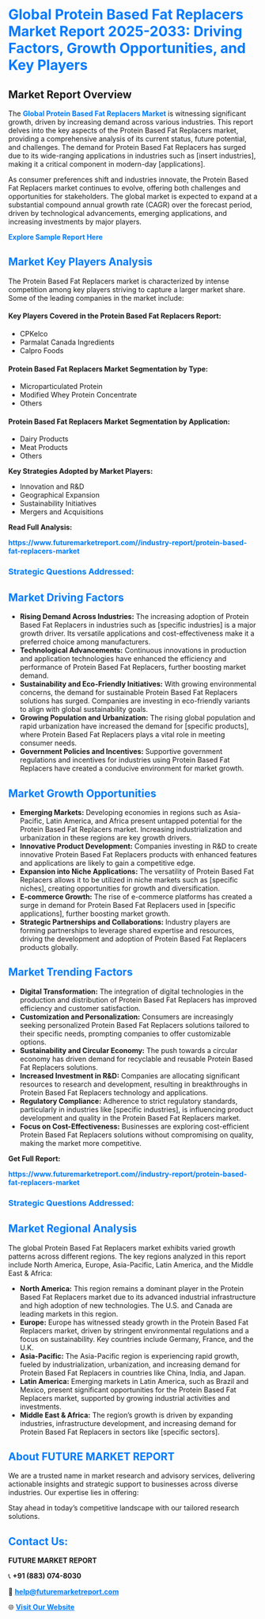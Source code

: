 <h1 style="color: #007BFF;">Global Protein Based Fat Replacers Market Report 2025-2033: Driving Factors, Growth Opportunities, and Key Players</h1>

<section id="overview">
<h2>Market Report Overview</h2>
<p>The <a href="https://www.futuremarketreport.com//industry-report/protein-based-fat-replacers-market" style="color: #007BFF; text-decoration: none;"><strong>Global Protein Based Fat Replacers Market</strong></a> is witnessing significant growth, driven by increasing demand across various industries. This report delves into the key aspects of the Protein Based Fat Replacers market, providing a comprehensive analysis of its current status, future potential, and challenges. The demand for Protein Based Fat Replacers has surged due to its wide-ranging applications in industries such as [insert industries], making it a critical component in modern-day [applications].</p>
<p>As consumer preferences shift and industries innovate, the Protein Based Fat Replacers market continues to evolve, offering both challenges and opportunities for stakeholders. The global market is expected to expand at a substantial compound annual growth rate (CAGR) over the forecast period, driven by technological advancements, emerging applications, and increasing investments by major players.</p>
</section>

<section id="overview">
<p><a href="https://www.futuremarketreport.com//request-sample/reportId=59543" style="color: #007BFF; text-decoration: none;"><strong>Explore Sample Report Here</strong></a></p>
</section>

<section id="key-players">
<h2 style="color: #007BFF;">Market Key Players Analysis</h2>
<p>The Protein Based Fat Replacers market is characterized by intense competition among key players striving to capture a larger market share. Some of the leading companies in the market include:</p>
<h4>Key Players Covered in the Protein Based Fat Replacers Report:</h4>
<ul><li>CPKelco</li><li>Parmalat Canada Ingredients</li><li>Calpro Foods</li></ul>
<h4>Protein Based Fat Replacers Market Segmentation by Type:</h4>
<ul><li>Microparticulated Protein</li><li>Modified Whey Protein Concentrate</li><li>Others</li></ul>

<h4>Protein Based Fat Replacers Market Segmentation by Application:</h4>
<ul><li>Dairy Products</li><li>Meat Products</li><li>Others</li></ul>
<p><strong>Key Strategies Adopted by Market Players:</strong></p>
<ul>
<li>Innovation and R&D</li>
<li>Geographical Expansion</li>
<li>Sustainability Initiatives</li>
<li>Mergers and Acquisitions</li>
</ul>
</section>

<section>
<p><strong>Read Full Analysis: </strong></p><a href="https://www.futuremarketreport.com//industry-report/protein-based-fat-replacers-market" style="color: #007BFF; text-decoration: none;"><strong>https://www.futuremarketreport.com//industry-report/protein-based-fat-replacers-market</strong></a>
<h3 style="color: #007BFF;">Strategic Questions Addressed:</h3>
</section>

<section id="driving-factors">
<h2 style="color: #007BFF;">Market Driving Factors</h2>
<ul>
<li><strong>Rising Demand Across Industries:</strong> The increasing adoption of Protein Based Fat Replacers in industries such as [specific industries] is a major growth driver. Its versatile applications and cost-effectiveness make it a preferred choice among manufacturers.</li>
<li><strong>Technological Advancements:</strong> Continuous innovations in production and application technologies have enhanced the efficiency and performance of Protein Based Fat Replacers, further boosting market demand.</li>
<li><strong>Sustainability and Eco-Friendly Initiatives:</strong> With growing environmental concerns, the demand for sustainable Protein Based Fat Replacers solutions has surged. Companies are investing in eco-friendly variants to align with global sustainability goals.</li>
<li><strong>Growing Population and Urbanization:</strong> The rising global population and rapid urbanization have increased the demand for [specific products], where Protein Based Fat Replacers plays a vital role in meeting consumer needs.</li>
<li><strong>Government Policies and Incentives:</strong> Supportive government regulations and incentives for industries using Protein Based Fat Replacers have created a conducive environment for market growth.</li>
</ul>
</section>

<section id="growth-opportunities">
<h2 style="color: #007BFF;">Market Growth Opportunities</h2>
<ul>
<li><strong>Emerging Markets:</strong> Developing economies in regions such as Asia-Pacific, Latin America, and Africa present untapped potential for the Protein Based Fat Replacers market. Increasing industrialization and urbanization in these regions are key growth drivers.</li>
<li><strong>Innovative Product Development:</strong> Companies investing in R&D to create innovative Protein Based Fat Replacers products with enhanced features and applications are likely to gain a competitive edge.</li>
<li><strong>Expansion into Niche Applications:</strong> The versatility of Protein Based Fat Replacers allows it to be utilized in niche markets such as [specific niches], creating opportunities for growth and diversification.</li>
<li><strong>E-commerce Growth:</strong> The rise of e-commerce platforms has created a surge in demand for Protein Based Fat Replacers used in [specific applications], further boosting market growth.</li>
<li><strong>Strategic Partnerships and Collaborations:</strong> Industry players are forming partnerships to leverage shared expertise and resources, driving the development and adoption of Protein Based Fat Replacers products globally.</li>
</ul>
</section>

<section id="trending-factors">
<h2 style="color: #007BFF;">Market Trending Factors</h2>
<ul>
<li><strong>Digital Transformation:</strong> The integration of digital technologies in the production and distribution of Protein Based Fat Replacers has improved efficiency and customer satisfaction.</li>
<li><strong>Customization and Personalization:</strong> Consumers are increasingly seeking personalized Protein Based Fat Replacers solutions tailored to their specific needs, prompting companies to offer customizable options.</li>
<li><strong>Sustainability and Circular Economy:</strong> The push towards a circular economy has driven demand for recyclable and reusable Protein Based Fat Replacers solutions.</li>
<li><strong>Increased Investment in R&D:</strong> Companies are allocating significant resources to research and development, resulting in breakthroughs in Protein Based Fat Replacers technology and applications.</li>
<li><strong>Regulatory Compliance:</strong> Adherence to strict regulatory standards, particularly in industries like [specific industries], is influencing product development and quality in the Protein Based Fat Replacers market.</li>
<li><strong>Focus on Cost-Effectiveness:</strong> Businesses are exploring cost-efficient Protein Based Fat Replacers solutions without compromising on quality, making the market more competitive.</li>
</ul>
</section>

<section>
<p><strong>Get Full Report: </strong></p><a href="https://www.futuremarketreport.com//industry-report/protein-based-fat-replacers-market" style="color: #007BFF; text-decoration: none;"><strong>https://www.futuremarketreport.com//industry-report/protein-based-fat-replacers-market</strong></a>
<h3 style="color: #007BFF;">Strategic Questions Addressed:</h3>
</section>


<section id="regional-analysis">
<h2 style="color: #007BFF;">Market Regional Analysis</h2>
<p>The global Protein Based Fat Replacers market exhibits varied growth patterns across different regions. The key regions analyzed in this report include North America, Europe, Asia-Pacific, Latin America, and the Middle East & Africa:</p>
<ul>
<li><strong>North America:</strong> This region remains a dominant player in the Protein Based Fat Replacers market due to its advanced industrial infrastructure and high adoption of new technologies. The U.S. and Canada are leading markets in this region.</li>
<li><strong>Europe:</strong> Europe has witnessed steady growth in the Protein Based Fat Replacers market, driven by stringent environmental regulations and a focus on sustainability. Key countries include Germany, France, and the U.K.</li>
<li><strong>Asia-Pacific:</strong> The Asia-Pacific region is experiencing rapid growth, fueled by industrialization, urbanization, and increasing demand for Protein Based Fat Replacers in countries like China, India, and Japan.</li>
<li><strong>Latin America:</strong> Emerging markets in Latin America, such as Brazil and Mexico, present significant opportunities for the Protein Based Fat Replacers market, supported by growing industrial activities and investments.</li>
<li><strong>Middle East & Africa:</strong> The region’s growth is driven by expanding industries, infrastructure development, and increasing demand for Protein Based Fat Replacers in sectors like [specific sectors].</li>
</ul>
</section>

<footer>
<h2 style="color: #007BFF;">About FUTURE MARKET REPORT</h2>
<p>We are a trusted name in market research and advisory services, delivering actionable insights and strategic support to businesses across diverse industries. Our expertise lies in offering:</p>

<p>Stay ahead in today’s competitive landscape with our tailored research solutions.</p>

<h2 style="color: #007BFF;">Contact Us:</h2>
<p><strong>FUTURE MARKET REPORT</strong></p>
<p>📞 <strong>+91 (883) 074-8030</strong></p>
<p>📧 <strong><a href="mailto:help@futuremarketreport.com" style="color: #007BFF;">help@futuremarketreport.com</a></strong></p>
<p>🌐 <strong><a href="https://www.futuremarketreport.com/" style="color: #007BFF;">Visit Our Website</a></strong></p>
</footer>